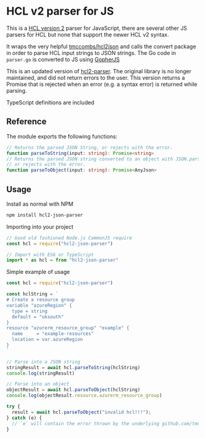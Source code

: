 # HCL v2 parser for JS

This is a [HCL version 2](https://pkg.go.dev/github.com/hashicorp/hcl/v2#readme-changes-in-2-0) parser for JavaScript, there are several other JS parsers for HCL but none that support the newer HCL v2 syntax.

It wraps the very helpful [tmccombs/hcl2json](https://github.com/tmccombs/hcl2json) and calls the convert package in order to parse HCL input strings to JSON strings. The Go code in `parser.go` is converted to JS using [GopherJS](https://github.com/gopherjs/gopherjs)

This is an updated version of [hcl2-parser](https://www.npmjs.com/package/hcl2-parser). The original library is no longer maintained, and did not return errors to the user. This version returns a Promise that is rejected when an error (e.g. a syntax error) is returned while parsing.

TypeScript definitions are included

## Reference

The module exports the following functions:

```ts
// Returns the parsed JSON String, or rejects with the error.
function parseToString(input: string): Promise<string>
// Returns the parsed JSON string converted to an object with JSON.parse(),
// or rejects with the error.
function parseToObject(input: string): Promise<AnyJson>
```

## Usage

Install as normal with NPM

```bash
npm install hcl2-json-parser
```

Importing into your project

```ts
// Good old fashioned Node.js CommonJS require
const hcl = require("hcl2-json-parser")

// Import with ES6 or TypeScript
import * as hcl = from "hcl2-json-parser"
```

Simple example of usage

```js
const hcl = require("hcl2-json-parser")

const hclString = `
# Create a resource group
variable "azureRegion" {
  type = string
  default = "uksouth"
}
resource "azurerm_resource_group" "example" {
  name     = "example-resources"
  location = var.azureRegion
}
`

// Parse into a JSON string
stringResult = await hcl.parseToString(hclString)
console.log(stringResult)

// Parse into an object
objectResult = await hcl.parseToObject(hclString)
console.log(objectResult.resource.azurerm_resource_group)

try {
  result = await hcl.parseToObject("invalid hcl!!!");
} catch (e) {
  // `e` will contain the error thrown by the underlying github.com/tmccombs/hcl2json library.
}
```
